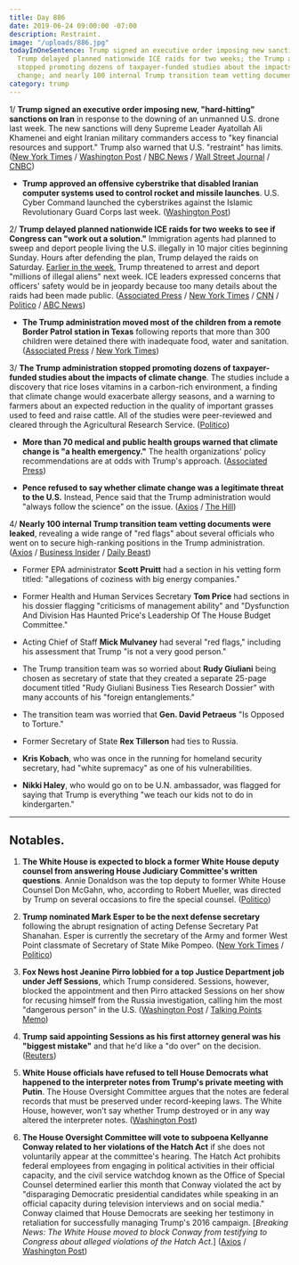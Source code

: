 ```yaml
---
title: Day 886
date: 2019-06-24 09:00:00 -07:00
description: Restraint.
image: "/uploads/886.jpg"
todayInOneSentence: Trump signed an executive order imposing new sanctions on Iran;
  Trump delayed planned nationwide ICE raids for two weeks; the Trump administration
  stopped promoting dozens of taxpayer-funded studies about the impacts of climate
  change; and nearly 100 internal Trump transition team vetting documents were leaked.
category: trump
---
```


1/ **Trump signed an executive order imposing new, "hard-hitting" sanctions on Iran** in response to the downing of an unmanned U.S. drone last week. The new sanctions will deny Supreme Leader Ayatollah Ali Khamenei and eight Iranian military commanders access to "key financial resources and support." Trump also warned that U.S. "restraint" has limits. ([New York Times](https://www.nytimes.com/2019/06/24/us/politics/iran-sanctions.html) / [Washington Post](https://www.washingtonpost.com/world/iran-warns-us-it-could-down-more-drones-as-pompeo-arrives-in-persian-gulf/2019/06/24/c7d59330-967c-11e9-a027-c571fd3d394d_story.html) / [NBC News](https://www.nbcnews.com/news/world/u-s-set-announce-significant-sanctions-iran-tensions-simmer-n1020856) / [Wall Street Journal](https://www.wsj.com/articles/trump-to-impose-new-sanctions-on-iran-11561391817) / [CNBC](https://www.cnbc.com/2019/06/24/trump-sanctions-iran-over-downed-drone.html))

* **Trump approved an offensive cyberstrike that disabled Iranian computer systems used to control rocket and missile launches**. U.S. Cyber Command launched the cyberstrikes against the Islamic Revolutionary Guard Corps last week. ([Washington Post](https://www.washingtonpost.com/world/national-security/with-trumps-approval-pentagon-launched-cyber-strikes-against-iran/2019/06/22/250d3740-950d-11e9-b570-6416efdc0803_story.html))

2/ **Trump delayed planned nationwide ICE raids for two weeks to see if Congress can "work out a solution."** Immigration agents had planned to sweep and deport people living the U.S. illegally in 10 major cities beginning Sunday. Hours after defending the plan, Trump delayed the raids on Saturday. [Earlier in the week](https://whatthefuckjusthappenedtoday.com/2019/06/18/day-880/#1-trump-threatened-to-arrest-and-dep), Trump threatened to arrest and deport "millions of illegal aliens" next week. ICE leaders expressed concerns that officers' safety would be in jeopardy because too many details about the raids had been made public. ([Associated Press](https://apnews.com/70c173c8d213438e9fbef4d1f2bba07b) / [New York Times](https://www.nytimes.com/2019/06/22/us/politics/trump-ice-raids.html) / [CNN](https://www.cnn.com/2019/06/22/politics/ice-raids-sunday-10-cities-donald-trump-defends-arrests/index.html) / [Politico](https://www.politico.com/story/2019/06/22/trump-defends-immigration-actions-1376706) / [ABC News](https://abcnews.go.com/Politics/president-trump-hold-off-deportation-raids-weeks/story?id=63880563))

* **The Trump administration moved most of the children from a remote Border Patrol station in Texas** following reports that more than 300 children were detained there with inadequate food, water and sanitation. ([Associated Press](https://apnews.com/a7a9acc4c6a546829a258e008d10d705) / [New York Times](https://www.nytimes.com/2019/06/24/us/border-migrant-children-detention-soap.html))

3/ **The Trump administration stopped promoting dozens of taxpayer-funded studies about the impacts of climate change**. The studies include a discovery that rice loses vitamins in a carbon-rich environment, a finding that climate change would exacerbate allergy seasons, and a warning to farmers about an expected reduction in the quality of important grasses used to feed and raise cattle. All of the studies were peer-reviewed and cleared through the Agricultural Research Service. ([Politico](https://www.politico.com/story/2019/06/23/agriculture-department-climate-change-1376413))

* **More than 70 medical and public health groups warned that climate change is "a health emergency."** The health organizations' policy recommendations are at odds with Trump's approach. ([Associated Press](https://apnews.com/ce88bd15279749dbabcde34c8ef3dc28))

* **Pence refused to say whether climate change was a legitimate threat to the U.S.** Instead, Pence said that the Trump administration would "always follow the science" on the issue. ([Axios](https://www.axios.com/mike-pence-climate-change-threat-198bedd7-b724-4330-87b5-754f81c278f8.html) / [The Hill](https://thehill.com/homenews/media/449930-jake-tapper-repeatedly-presses-pence-on-whether-he-thinks-climate-change-is-a))

4/ **Nearly 100 internal Trump transition team vetting documents were leaked**, revealing a wide range of "red flags" about several officials who went on to secure high-ranking positions in the Trump administration. ([Axios](https://www.axios.com/leaked-donald-trump-vetting-docs-hbo-6ce3cd26-1eb9-4da8-b15e-47b56020aef7.html) / [Business Insider](https://www.businessinsider.com/leaked-trump-vetting-documents-red-flags-axios-2019-6) / [Daily Beast](https://www.thedailybeast.com/trump-transition-vetting-documents-of-nearly-100-officials-leaked-axios))

* Former EPA administrator **Scott Pruitt** had a section in his vetting form titled: "allegations of coziness with big energy companies."

* Former Health and Human Services Secretary **Tom Price** had sections in his dossier flagging "criticisms of management ability" and "Dysfunction And Division Has Haunted Price's Leadership Of The House Budget Committee."

* Acting Chief of Staff **Mick Mulvaney** had several "red flags," including his assessment that Trump "is not a very good person."

* The Trump transition team was so worried about **Rudy Giuliani** being chosen as secretary of state that they created a separate 25-page document titled "Rudy Giuliani Business Ties Research Dossier" with many accounts of his "foreign entanglements."

* The transition team was worried that **Gen. David Petraeus** "Is Opposed to Torture."

* Former Secretary of State **Rex Tillerson** had ties to Russia.

* **Kris Kobach**, who was once in the running for homeland security secretary, had "white supremacy" as one of his vulnerabilities.

* **Nikki Haley**, who would go on to be U.N. ambassador, was flagged for saying that Trump is everything "we teach our kids not to do in kindergarten."

---

## Notables.

1. **The White House is expected to block a former White House deputy counsel from answering House Judiciary Committee's written questions**. Annie Donaldson was the top deputy to former White House Counsel Don McGahn, who, according to Robert Mueller, was directed by Trump on several occasions to fire the special counsel. ([Politico](https://www.politico.com/story/2019/06/23/white-house-immunity-testimony-mcgahn-donaldson-1376950))

2. **Trump nominated Mark Esper to be the next defense secretary** following the abrupt resignation of acting Defense Secretary Pat Shanahan. Esper is currently the secretary of the Army and former West Point classmate of Secretary of State Mike Pompeo. ([New York Times](https://www.nytimes.com/2019/06/21/us/politics/mark-esper-defense-secretary-nomination.html) / [Politico](https://www.politico.com/story/2019/06/21/trump-taps-army-secretary-mark-esper-to-lead-pentagon-1376704))

3. **Fox News host Jeanine Pirro lobbied for a top Justice Department job under Jeff Sessions**, which Trump considered. Sessions, however, blocked the appointment and then Pirro attacked Sessions on her show for recusing himself from the Russia investigation, calling him the most "dangerous person" in the U.S. ([Washington Post](https://www.washingtonpost.com/graphics/2019/politics/jeanine-pirro-the-judge-who-speaks-trumps-language/) / [Talking Points Memo](https://talkingpointsmemo.com/news/trump-pirro-justice-department-fox-news))

4. **Trump said appointing Sessions as his first attorney general was his "biggest mistake"** and that he'd like a "do over" on the decision. ([Reuters](https://www.reuters.com/article/us-usa-trump-sessions-idUSKCN1TO0TH))

5. **White House officials have refused to tell House Democrats what happened to the interpreter notes from Trump's private meeting with Putin**. The House Oversight Committee argues that the notes are federal records that must be preserved under record-keeping laws. The White House, however, won't say whether Trump destroyed or in any way altered the interpreter notes. ([Washington Post](https://www.washingtonpost.com/politics/house-democrats-white-house-wont-say-what-happened-to-the-trump-putin-translator-notes/2019/06/24/997cd71a-968a-11e9-a027-c571fd3d394d_story.html))

6. **The House Oversight Committee will vote to subpoena Kellyanne Conway related to her violations of the Hatch Act** if she does not voluntarily appear at the committee's hearing. The Hatch Act prohibits federal employees from engaging in political activities in their official capacity, and the civil service watchdog known as the Office of Special Counsel determined earlier this month that Conway violated the act by "disparaging Democratic presidential candidates while speaking in an official capacity during television interviews and on social media." Conway claimed that House Democrats are seeking her testimony in retaliation for successfully managing Trump's 2016 campaign. \[*Breaking News: The White House moved to block Conway from testifying to Congress about alleged violations of the Hatch Act*.\] ([Axios](https://www.axios.com/house-oversight-subpoena-kellyanne-conway-hatch-act-31aac4c8-9c13-4c2e-b270-8447f1544c9f.html) / [Washington Post](https://www.washingtonpost.com/politics/kellyanne-conway-says-democrats-seeking-testimony-on-hatch-act-violations-are-retaliating-against-her-politically/2019/06/24/9398d3ea-9689-11e9-830a-21b9b36b64ad_story.html))
